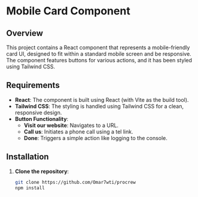 # Mobile Card Component

## Overview
This project contains a React component that represents a mobile-friendly card UI, designed to fit within a standard mobile screen and be responsive. The component features buttons for various actions, and it has been styled using Tailwind CSS.

## Requirements
- **React**: The component is built using React (with Vite as the build tool).
- **Tailwind CSS**: The styling is handled using Tailwind CSS for a clean, responsive design.
- **Button Functionality**:
  - **Visit our website**: Navigates to a URL.
  - **Call us**: Initiates a phone call using a tel link.
  - **Done**: Triggers a simple action like logging to the console.

## Installation

1. **Clone the repository**:
   ```bash
   git clone https://github.com/Omar7wti/procrew
   npm install
